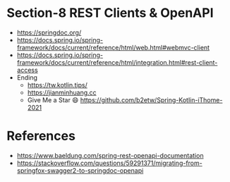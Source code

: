 # Section-8 REST Clients & OpenAPI
* https://springdoc.org/
* https://docs.spring.io/spring-framework/docs/current/reference/html/web.html#webmvc-client
* https://docs.spring.io/spring-framework/docs/current/reference/html/integration.html#rest-client-access
* Ending
  * https://tw.kotlin.tips/
  * https://jianminhuang.cc
  * Give Me a Star 😄 https://github.com/b2etw/Spring-Kotlin-iThome-2021

# References
* https://www.baeldung.com/spring-rest-openapi-documentation
* https://stackoverflow.com/questions/59291371/migrating-from-springfox-swagger2-to-springdoc-openapi
